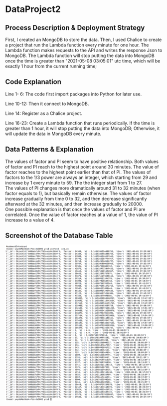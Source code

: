 # DataProject2

## Process Description & Deployment Strategy
First, I created an MongoDB to store the data. 
Then, I used Chalice to create a project that run the Lambda function every minute for one hour. 
The Lambda function makes requests to the API and writes the response Json to MongoDB. 
The Lambda function will stop putting the data into MongoDB once the time is greater than "2021-05-08 03:05:01" utc time, which will be exactly 1 hour from the current running time;

## Code Explanation
Line 1- 6: The code first import packages into Python for later use.
 
Line 10-12: Then it connect to MongoDB. 

Line 14: Register as a Chalice project. 

Line 16-23: Create a Lambda function that runs periodically.
If the time is greater than 1 hour, it will stop putting the data into MongoDB;
Otherwise, it will update the data in MongoDB every minute. 


## Data Patterns & Explanation
The values of factor and PI seem to have positive relationship. 
Both values of factor and PI reach to the highest point around 30 minutes.
The value of factor reaches to the highest point earlier than that of PI. The values of factors to the 1/3 power are always an integer, which starting from 29 and increase by 1 every minute to 59.
The the integer start from 1 to 27.  
The values of PI changes more dramatically around 31 to 32 minutes (when factor equals to 1), but basically remain otherwise.
The values of factor increase gradually from time 0 to 32, and then decrease significantly afterward at the 32 minutes, and then increase gradually to 20000.   
One possible explanation is that once the values of factor and PI are correlated. 
Once the value of factor reaches at a value of 1, the value of PI increase to a value of 4.

## Screenshot of the Database Table
![Mongodb Data Screenshot](https://github.com/xinyiyu18/DataProject2/blob/main/DataProject2.png?raw=true)